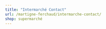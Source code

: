 ```yaml
---
title: "Intermarché Contact"
url: /martigne-ferchaud/intermarche-contact/
shop: supermarché
---
```

